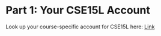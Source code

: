 # Part 1: Your CSE15L Account 
Look up your course-specific account for CSE15L here:
[Link](https://sdacs.ucsd.edu/~icc/index.php)
